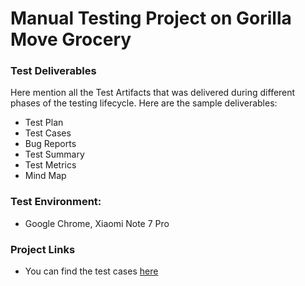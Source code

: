 # Manual Testing Project on Gorilla Move Grocery


### Test Deliverables
Here mention all the Test Artifacts that was delivered during different phases of the testing lifecycle.
Here are the sample deliverables:
- Test Plan
- Test Cases
- Bug Reports
- Test Summary
- Test Metrics
- Mind Map

### Test Environment: 
- Google Chrome, Xiaomi Note 7 Pro

### Project Links
- You can find the test cases  [here](https://docs.google.com/spreadsheets/d/1XdZ6A6kQ1RetJ5HoqL63Ja5C03ZZ6L33HBT6hjSa0XQ/edit?usp=sharing)

